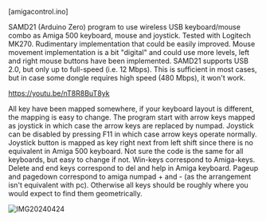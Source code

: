 [amigacontrol.ino]

SAMD21 (Arduino Zero) program to use wireless USB keyboard/mouse combo as Amiga 500 keyboard, mouse and joystick. Tested with Logitech MK270. Rudimentary implementation that could be easily improved. Mouse movement implementation is a bit "digital" and could use more levels, left and right mouse buttons have been implemented. SAMD21 supports USB 2.0, but only up to full-speed (i.e. 12 Mbps). This is sufficient in most cases, but in case some dongle requires high speed (480 Mbps), it won't work.

https://youtu.be/nT8R8BuT8yk

All key have been mapped somewhere, if your keyboard layout is different, the mapping is easy to change. The program start with arrow keys mapped as joystick in which case the arrow keys are replaced by numpad. Joystick can be disabled by pressing F11 in which case arrow keys operate normally. Joystick button is mapped as key right next from left shift since there is no equivalent in Amiga 500 keyboard. Not sure the code is the same for all keyboards, but easy to change if not. Win-keys correspond to Amiga-keys. Delete and end keys correspond to del and help in Amiga keyboard. Pageup and pagedown correspond to amiga numpad + and - (as the arrangement isn't equivalent with pc). Otherwise all keys should be roughly where you would expect to find them geometrically.

![IMG20240424](https://github.com/eigenco/Amiga/assets/42321684/3bb8d6fa-41ff-4163-81f1-f5ec63cb66f5)
